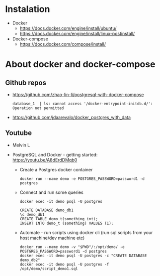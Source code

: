 # Instalation

* Docker
    * https://docs.docker.com/engine/install/ubuntu/
    * https://docs.docker.com/engine/install/linux-postinstall/
* Docker-compose
    * https://docs.docker.com/compose/install/

# About docker and docker-compose

## Github repos

 * https://github.com/zhao-lin-li/postgresql-with-docker-compose
    
     ```
     database_1  | ls: cannot access '/docker-entrypoint-initdb.d/': Operation not permitted
     ```

 * https://github.com/jdaarevalo/docker_postgres_with_data

## Youtube

 *  Melvin L
   * PostgreSQL and Docker - getting started: https://youtu.be/A8dErdDMqb0

      * Create a Postgres docker container 
         ```
         docker run --name demo -e POSTGRES_PASSWORD=password1 -d postgres
         ```

     * Connect and run some queries
         ```
         docker exec -it demo psql -U postgres

         CREATE DATABASE demo_db1
         \c demo_db1
         CREATE TABLE demo_t(something int);
         INSERT INTO demo_t (something) VALUES (1);
         ```
     * Automate - run scripts using docker cli (run sql scripts from your host machine/dev machine etc)
         ```
         docker run --name demo -v "$PWD"/:/opt/demo/ -e POSTGRES_PASSWORD=password1 -d postgres
         docker exec -it demo psql -U postgres -c "CREATE DATABASE demo_db2"
         docker exec -it demo psql -U postgres -f /opt/demo/script_demo1.sql
         ```

